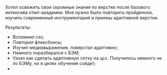 Хотел освежить свои скромные знания по верстке после базового интенсива хтмл-академии. Мне нужно было повторить пройденное, изучить современный инструментарий и приемы адаптивной верстки.

Результаты:
- Вспомнил css;
- Повторил флексбоксы;
- Изучил медиавыражения, поверстал адаптивно;
- Немного поразбирался с БЭМ;
- Узнал как сделать адаптивную сетку на цсс. Получилось немного не по БЭМу, но в целях обучения сойдет;
- 
